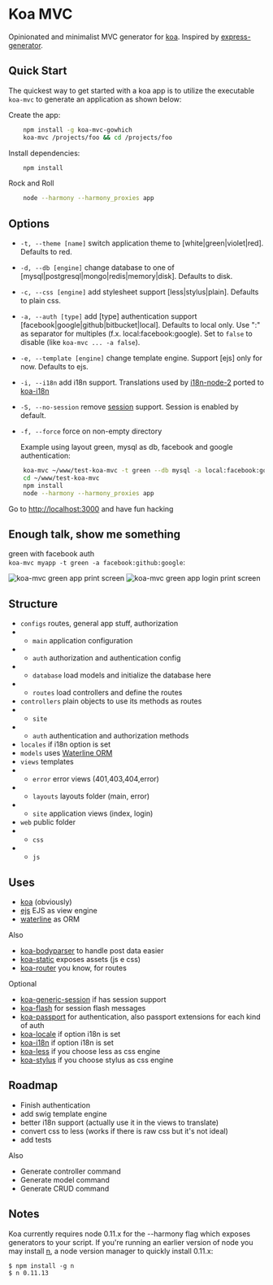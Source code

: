 # Koa MVC

  Opinionated and minimalist MVC generator for [koa](http://koajs.com). Inspired by [express-generator](https://github.com/expressjs/generator).

## Quick Start

 The quickest way to get started with a koa app is to utilize the executable `koa-mvc` to generate an application as shown below:

 Create the app:

```sh
    npm install -g koa-mvc-gowhich
    koa-mvc /projects/foo && cd /projects/foo
```

 Install dependencies:

```sh
    npm install
```

 Rock and Roll

```sh
    node --harmony --harmony_proxies app
```

## Options

 - `-t, --theme [name]` switch application theme to <name> [white|green|violet|red]. Defaults to red.
 - `-d, --db [engine]`  change database <engine> to one of [mysql|postgresql|mongo|redis|memory|disk]. Defaults to disk.
 - `-c, --css [engine]`  add stylesheet <engine> support [less|stylus|plain]. Defaults to plain css.
 - `-a, --auth [type]`  add [type] authentication support [facebook|google|github|bitbucket|local]. Defaults to local only.
   Use ":" as separator for multiples (f.x. local:facebook:google). Set to `false` to disable (like `koa-mvc ... -a false`).
 - `-e, --template [engine]`  change template engine. Support [ejs] only for now. Defaults to ejs.
 - `-i, --i18n`  add i18n support. Translations used by [i18n-node-2](https://github.com/jeresig/i18n-node-2) ported to [koa-i18n](https://github.com/fundon/koa-i18n)
 - `-S, --no-session`  remove [session](https://github.com/koajs/generic-session) support. Session is enabled by default.
 - `-f, --force`  force on non-empty directory

   Example using layout green, mysql as db, facebook and google authentication:

```sh
    koa-mvc ~/www/test-koa-mvc -t green --db mysql -a local:facebook:google
    cd ~/www/test-koa-mvc
    npm install
    node --harmony --harmony_proxies app
```

Go to [http://localhost:3000](http://localhost:3000) and have fun hacking


## Enough talk, show me something

green with facebook auth  
`koa-mvc myapp -t green -a facebook:github:google`:  
  
![koa-mvc green app print screen](https://github.com/gusnips/node-koa-mvc/raw/master/images/green-auth.jpg "koa-mvc green app print screen")
![koa-mvc green app login print screen](https://github.com/gusnips/node-koa-mvc/raw/master/images/green.jpg "koa-mvc green app login print screen")

## Structure

+ `configs` routes, general app stuff, authorization
+ - `main` application configuration
+ - `auth` authorization and authentication config
+ - `database` load models and initialize the database here
+ - `routes` load controllers and define the routes
+ `controllers` plain objects to use its methods as routes
+ - `site`
+ - `auth` authentication and authorization methods
+ `locales` if i18n option is set
+ `models` uses [Waterline ORM](https://github.com/balderdashy/waterline/)
+ `views` templates
+ - `error` error views (401,403,404,error)
+ - `layouts` layouts folder (main, error)
+ - `site` application views (index, login)
+ `web` public folder
+ - `css`
+ - `js`

## Uses

+ [koa](http://koajs.com) (obviously)
+ [ejs](https://github.com/koajs/ejs) EJS as view engine
+ [waterline](https://github.com/balderdashy/waterline) as ORM

Also

+ [koa-bodyparser](https://github.com/koajs/body-parser) to handle post data easier
+ [koa-static](https://github.com/koajs/static) exposes assets (js e css)
+ [koa-router](https://github.com/alexmingoia/koa-router) you know, for routes

Optional
+ [koa-generic-session](https://github.com/koajs/generic-session) if has session support
+ [koa-flash](https://github.com/rickharrison/koa-flash) for session flash messages
+ [koa-passport](https://github.com/rkusa/koa-passport) for authentication, also passport extensions for each kind of auth 
+ [koa-locale](https://github.com/fundon/koa-locale) if option i18n is set
+ [koa-i18n](https://github.com/fundon/koa-i18n) if option i18n is set
+ [koa-less](https://github.com/chosecz/koa-less) if you choose less as css engine
+ [koa-stylus](https://github.com/yosssi/koa-stylus) if you choose stylus as css engine

## Roadmap

+ Finish authentication
+ add swig template engine
+ better i18n support (actually use it in the views to translate)
+ convert css to less (works if there is raw css but it's not ideal)
+ add tests

Also

+ Generate controller command
+ Generate model command
+ Generate CRUD command


## Notes

 Koa currently requires node 0.11.x for the --harmony flag which exposes generators to your script. If you're running an earlier version of node you may install [n](https://github.com/visionmedia/n), a node version manager to quickly install 0.11.x:

```
$ npm install -g n
$ n 0.11.13
```
